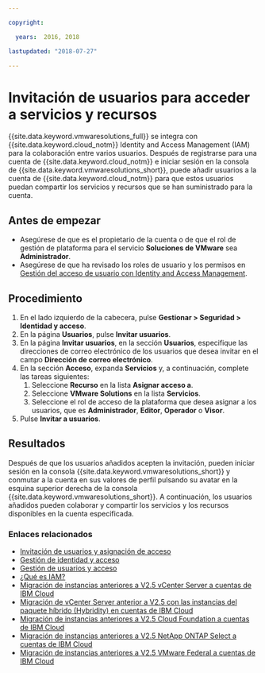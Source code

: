 ```yaml
---

copyright:

  years:  2016, 2018

lastupdated: "2018-07-27"

---
```


# Invitación de usuarios para acceder a servicios y recursos

{{site.data.keyword.vmwaresolutions_full}} se integra con {{site.data.keyword.cloud_notm}} Identity and Access Management (IAM) para la colaboración entre varios usuarios. Después de registrarse para una cuenta de {{site.data.keyword.cloud_notm}} e iniciar sesión en la consola de {{site.data.keyword.vmwaresolutions_short}}, puede añadir usuarios a la cuenta de {{site.data.keyword.cloud_notm}} para que estos usuarios puedan compartir los servicios y recursos que se han suministrado para la cuenta.

## Antes de empezar

* Asegúrese de que es el propietario de la cuenta o de que el rol de gestión de plataforma para el servicio **Soluciones de VMware** sea **Administrador**.
* Asegúrese de que ha revisado los roles de usuario y los permisos en [Gestión del acceso de usuario con Identity and Access Management](iam.html).

## Procedimiento

1. En el lado izquierdo de la cabecera, pulse **Gestionar > Seguridad > Identidad y acceso**.
2. En la página **Usuarios**, pulse **Invitar usuarios**.
3. En la página **Invitar usuarios**, en la sección **Usuarios**, especifique las direcciones de correo electrónico de los usuarios que desea invitar en el campo **Dirección de correo electrónico**.
4. En la sección **Acceso**, expanda **Servicios** y, a continuación, complete las tareas siguientes:
   1. Seleccione **Recurso** en la lista **Asignar acceso a**.
   2. Seleccione **VMware Solutions** en la lista **Servicios**.
   3. Seleccione el rol de acceso de la plataforma que desea asignar a los usuarios, que es **Administrador**, **Editor**, **Operador** o **Visor**.
5. Pulse **Invitar a usuarios**.

## Resultados

Después de que los usuarios añadidos acepten la invitación, pueden iniciar sesión en la consola {{site.data.keyword.vmwaresolutions_short}} y conmutar a la cuenta en sus valores de perfil pulsando su avatar en la esquina superior derecha de la consola {{site.data.keyword.vmwaresolutions_short}}. A continuación, los usuarios añadidos pueden colaborar y compartir los servicios y los recursos disponibles en la cuenta especificada.

### Enlaces relacionados

* [Invitación de usuarios y asignación de acceso](../../../iam/iamuserinv.html)
* [Gestión de identidad y acceso](../../../iam/quickstart.html)
* [Gestión de usuarios y acceso](../../../iam/iamusermanage.html)
* [¿Qué es IAM?](../../../iam/index.html)
* [Migración de instancias anteriores a V2.5 vCenter Server a cuentas de IBM Cloud](../vcenter/vc_addinstancetousraccount.html)
* [Migración de vCenter Server anterior a V2.5 con las instancias del paquete híbrido (Hybridity) en cuentas de IBM Cloud](../vcenter/vc_hybrid_addinstancetousraccount.html)
* [Migración de instancias anteriores a V2.5 Cloud Foundation a cuentas de IBM Cloud](../sddc/sd_addinstancetousraccount.html)
* [Migración de instancias anteriores a V2.5 NetApp ONTAP Select a cuentas de IBM Cloud](../netapp/np_addinstancetousraccount.html)
* [Migración de instancias anteriores a V2.5 VMware Federal a cuentas de IBM Cloud](../vcenter/vc_fed_addinstancetousraccount.html)
